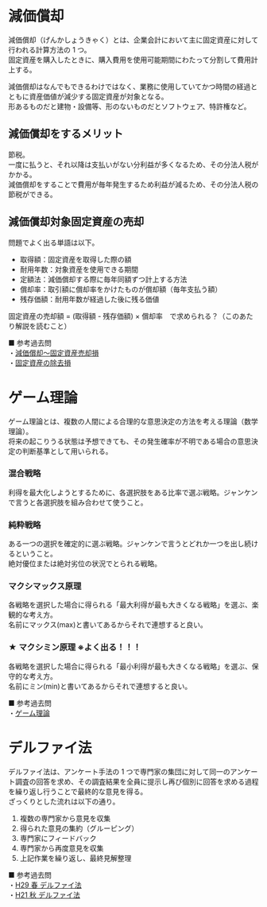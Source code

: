 # 減価償却

減価償却（げんかしょうきゃく）とは、企業会計において主に固定資産に対して行われる計算方法の 1 つ。  
固定資産を購入したときに、購入費用を使用可能期間にわたって分割して費用計上する。

減価償却はなんでもできるわけではなく、業務に使用していてかつ時間の経過とともに資産価値が減少する固定資産が対象となる。  
形あるものだと建物・設備等、形のないものだとソフトウェア、特許権など。

## 減価償却をするメリット

節税。  
一度に払うと、それ以降は支払いがない分利益が多くなるため、その分法人税がかかる。  
減価償却をすることで費用が毎年発生するため利益が減るため、その分法人税の節税ができる。

## 減価償却対象固定資産の売却

問題でよく出る単語は以下。

- 取得額：固定資産を取得した際の額
- 耐用年数：対象資産を使用できる期間
- 定額法：減価償却する際に毎年同額ずつ計上する方法
- 償却率：取引額に償却率をかけたものが償却額（毎年支払う額）
- 残存価額：耐用年数が経過した後に残る価値

固定資産の売却額 = (取得額 - 残存価額) × 償却率　で求められる？（このあたり解説を読むこと）

■ 参考過去問  
・[減価償却〜固定資産売却損](https://www.ap-siken.com/kakomon/23_toku/q75.html)  
・[固定資産の除去損](https://www.ap-siken.com/kakomon/05_aki/q77.html)

# ゲーム理論

ゲーム理論とは、複数の人間による合理的な意思決定の方法を考える理論（数学理論）。  
将来の起こりうる状態は予想できても、その発生確率が不明である場合の意思決定の判断基準として用いられる。

### 混合戦略

利得を最大化しようとするために、各選択肢をある比率で選ぶ戦略。ジャンケンで言うと各選択肢を組み合わせて使うこと。

### 純粋戦略

ある一つの選択を確定的に選ぶ戦略。ジャンケンで言うとどれか一つを出し続けるということ。  
絶対優位または絶対劣位の状況でとられる戦略。

### マクシマックス原理

各戦略を選択した場合に得られる「最大利得が最も大きくなる戦略」を選ぶ、楽観的な考え方。  
名前にマックス(max)と書いてあるからそれで連想すると良い。

### ★ マクシミン原理 ※よく出る！！！

各戦略を選択した場合に得られる「最小利得が最も大きくなる戦略」を選ぶ、保守的な考え方。  
名前にミン(min)と書いてあるからそれで連想すると良い。

■ 参考過去問  
・[ゲーム理論](https://www.ap-siken.com/kakomon/27_aki/q75.html)

# デルファイ法

デルファイ法は、アンケート手法の 1 つで専門家の集団に対して同一のアンケート調査の回答を求め、その調査結果を全員に提示し再び個別に回答を求める過程を繰り返し行うことで最終的な意見を得る。  
ざっくりとした流れは以下の通り。

1. 複数の専門家から意見を収集
2. 得られた意見の集約（グルーピング）
3. 専門家にフィードバック
4. 専門家から再度意見を収集
5. 上記作業を繰り返し、最終見解整理

■ 参考過去問  
・[H29 春 デルファイ法](https://www.ap-siken.com/kakomon/29_haru/q69.html)  
・[H21 秋 デルファイ法](https://www.ap-siken.com/kakomon/21_aki/q70.html)
